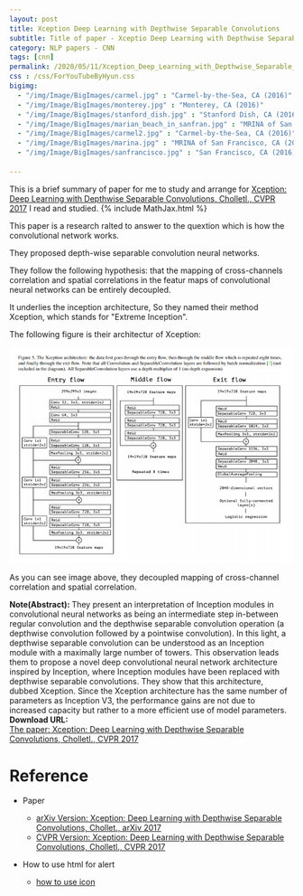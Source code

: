 ```yaml
---
layout: post
title: Xception Deep Learning with Depthwise Separable Convolutions
subtitle: Title of paper - Xceptio Deep Learning with Depthwise Separable Convolutions
category: NLP papers - CNN
tags: [cnn]
permalink: /2020/05/11/Xception_Deep_Learning_with_Depthwise_Separable_Convolutions/
css : /css/ForYouTubeByHyun.css
bigimg: 
  - "/img/Image/BigImages/carmel.jpg" : "Carmel-by-the-Sea, CA (2016)"
  - "/img/Image/BigImages/monterey.jpg" : "Monterey, CA (2016)"
  - "/img/Image/BigImages/stanford_dish.jpg" : "Stanford Dish, CA (2016)"
  - "/img/Image/BigImages/marian_beach_in_sanfran.jpg" : "MRINA of San Francisco, CA (2016)"
  - "/img/Image/BigImages/carmel2.jpg" : "Carmel-by-the-Sea, CA (2016)"
  - "/img/Image/BigImages/marina.jpg" : "MRINA of San Francisco, CA (2016)"
  - "/img/Image/BigImages/sanfrancisco.jpg" : "San Francisco, CA (2016)"
  
---
```


This is a brief summary of paper for me to study and arrange for [Xception: Deep Learning with Depthwise Separable Convolutions, Cholletl., CVPR 2017](https://ieeexplore.ieee.org/document/8099678) I read and studied. 
{% include MathJax.html %}

This paper is a research ralted to answer to the quextion which is how the convolutional network works.

They proposed depth-wise separable convolution neural networks. 

They follow the following hypothesis: that the mapping of cross-channels correlation and spatial correlations in the featur maps of convolutional neural networks can be entirely decoupled. 

It underlies the inception architecture, So they named their method Xception, which stands for "Extreme Inception".

The following figure is their architectur of Xception:

![Francois Cholletl., CVPR 2017](/img/Image/NaturalLanguageProcessing/NLPLabs/Paper_Investigation/CNN/2020-05-11-Xception_Deep_Learning_with_Depthwise_Separable_Convolutions/Xception.PNG)

As you can see image above,  they decoupled mapping of cross-channel correlation and spatial correlation.

<div class="alert alert-info" role="alert"><i class="fa fa-info-circle"></i> <b>Note(Abstract): </b>
They present an interpretation of Inception modules in convolutional neural networks as being an intermediate step in-between regular convolution and the depthwise separable convolution operation (a depthwise convolution followed by a pointwise convolution). In this light, a depthwise separable convolution can be understood as an Inception module with a maximally large number of towers. This observation leads them to propose a novel deep convolutional neural network architecture inspired by Inception, where Inception modules have been replaced with depthwise separable convolutions. They show that this architecture, dubbed Xception. Since the Xception architecture has the same number of parameters as Inception V3, the performance gains are not due to increased capacity but rather to a more efficient use of model parameters.
</div>
    
<div class="alert alert-success" role="alert"><i class="fa fa-paperclip fa-lg"></i> <b>Download URL: </b><br>
  <a href="https://ieeexplore.ieee.org/document/8099678">The paper: Xception: Deep Learning with Depthwise Separable Convolutions, Cholletl., CVPR 2017</a>
</div>

# Reference 

- Paper 
  - [arXiv Version: Xception: Deep Learning with Depthwise Separable Convolutions, Chollet., arXiv 2017](https://arxiv.org/abs/1610.02357v3)
  - [CVPR Version: Xception: Deep Learning with Depthwise Separable Convolutions, Cholletl., CVPR 2017](https://ieeexplore.ieee.org/document/8099678)
  
- How to use html for alert
  - [how to use icon](http://idratherbewriting.com/documentation-theme-jekyll/mydoc_icons.html)
    




























